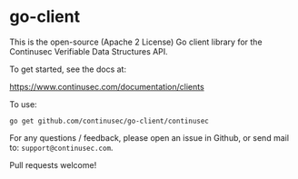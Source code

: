 # go-client

This is the open-source (Apache 2 License) Go client library for the Continusec Verifiable Data Structures API.

To get started, see the docs at:

https://www.continusec.com/documentation/clients

To use:

`go get github.com/continusec/go-client/continusec`

For any questions / feedback, please open an issue in Github, or send mail to: `support@continusec.com`.

Pull requests welcome!
